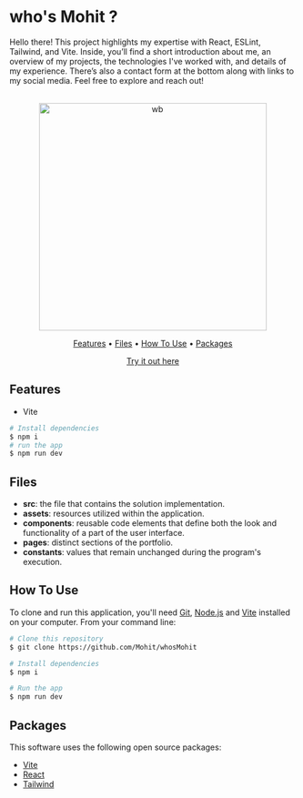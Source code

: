 # who's Mohit ?
Hello  there! This project highlights my expertise with React, ESLint, Tailwind, and Vite. Inside, you’ll find a short introduction about me, an overview of my projects, the technologies I've worked with, and details of my experience. There’s also a contact form at the bottom along with links to my social media. Feel free to explore and reach out!

<p align="center">
  <br>
  <img src="https://i.ibb.co/4t8fc6P/image.png" alt="wb" width="400">
  <br>
</p>
<p align="center" >
  <a href="#features">Features</a> •
  <a href="#Files">Files</a> •
  <a href="#how-to-use">How To Use</a> •
  <a href="#packages">Packages</a>   
</p>
<p align="center" >
<a href="https://whos-mohit.vercel.app/">Try it out here</a> 
</p>

## Features

* Vite
```bash
# Install dependencies
$ npm i
# run the app
$ npm run dev
```

## Files

- **src**: the file that contains the solution implementation.
- **assets**: resources utilized within the application.
- **components**: reusable code elements that define both the look and functionality of a part of the user interface.
- **pages**: distinct sections of the portfolio.
- **constants**: values that remain unchanged during the program's execution.


## How To Use

To clone and run this application, you'll need [Git](https://git-scm.com), [Node.js](https://nodejs.org/en) and [Vite](https://vitejs.dev/) installed on your computer. From your command line:

```bash
# Clone this repository
$ git clone https://github.com/Mohit/whosMohit

# Install dependencies
$ npm i

# Run the app
$ npm run dev
```

## Packages

This software uses the following open source packages:

- [Vite](https://vitejs.dev/)
- [React](https://reactjs.org/)
- [Tailwind](https://tailwindcss.com/)
